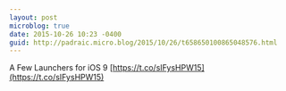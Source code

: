 ```yaml
---
layout: post
microblog: true
date: 2015-10-26 10:23 -0400
guid: http://padraic.micro.blog/2015/10/26/t658650100865048576.html
---
```

A Few Launchers for iOS 9 [https://t.co/sIFysHPW15](https://t.co/sIFysHPW15)
